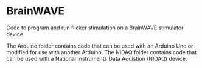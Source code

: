 # BrainWAVE

Code to program and run flicker stimulation on a BrainWAVE stimulator device.

The Arduino folder contains code that can be used with an Arduino Uno or modified for use with another Arduino.
The NIDAQ folder contains code that can be used with a National Instruments Data Aquistion (NIDAQ) device.
